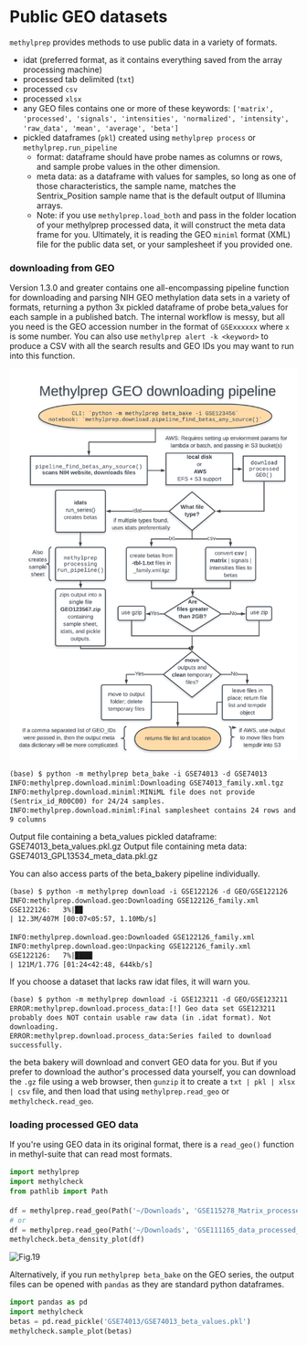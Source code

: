 # Public GEO datasets

`methylprep` provides methods to use public data in a variety of formats.
- idat (preferred format, as it contains everything saved from the array processing machine)
- processed tab delimited (`txt`)
- processed `csv`
- processed `xlsx`
- any GEO files contains one or more of these keywords: `['matrix', 'processed', 'signals', 'intensities', 'normalized', 'intensity', 'raw_data', 'mean', 'average', 'beta']`
- pickled dataframes (`pkl`) created using `methylprep process` or `methylprep.run_pipeline`
  - format: dataframe should have probe names as columns or rows, and sample probe values in the other dimension.
  - meta data: as a dataframe with values for samples, so long as one of those characteristics, the sample name, matches the Sentrix_Position sample name that is the default output of Illumina arrays.
  - Note: if you use `methylprep.load_both` and pass in the folder location of your methylprep processed data, it will construct the meta data frame for you. Ultimately, it is reading the GEO `miniml` format (XML) file for the public data set, or your samplesheet if you provided one.

### downloading from GEO
Version 1.3.0 and greater contains one all-encompassing pipeline function for downloading and parsing
NIH GEO methylation data sets in a variety of formats, returning a python 3x pickled dataframe of probe beta_values for each sample in a published batch. The internal workflow is messy, but all you need is the
GEO accession number in the format of `GSExxxxxx` where `x` is some number.
You can also use `methylprep alert -k <keyword>` to produce a CSV with all the search results and GEO IDs
you may want to run into this function.

![pipeline](methylprep-geo-downloading-pipeline.png)

```Shell
(base) $ python -m methylprep beta_bake -i GSE74013 -d GSE74013
INFO:methylprep.download.miniml:Downloading GSE74013_family.xml.tgz
INFO:methylprep.download.miniml:MINiML file does not provide (Sentrix_id_R00C00) for 24/24 samples.
INFO:methylprep.download.miniml:Final samplesheet contains 24 rows and 9 columns
```
Output file containing a beta_values pickled dataframe: GSE74013_beta_values.pkl.gz
Output file containing meta data: GSE74013_GPL13534_meta_data.pkl.gz

You can also access parts of the beta_bakery pipeline individually.

```Shell
(base) $ python -m methylprep download -i GSE122126 -d GEO/GSE122126
INFO:methylprep.download.geo:Downloading GSE122126_family.xml
GSE122126:   3%|█▉                                                            | 12.3M/407M [00:07<05:57, 1.10Mb/s]

INFO:methylprep.download.geo:Downloaded GSE122126_family.xml
INFO:methylprep.download.geo:Unpacking GSE122126_family.xml
GSE122126:   7%|████▎                                                          | 121M/1.77G [01:24<42:48, 644kb/s]

```

If you choose a dataset that lacks raw idat files, it will warn you.

```Shell
(base) $ python -m methylprep download -i GSE123211 -d GEO/GSE123211
ERROR:methylprep.download.process_data:[!] Geo data set GSE123211 probably does NOT contain usable raw data (in .idat format). Not downloading.
ERROR:methylprep.download.process_data:Series failed to download successfully.
```

the beta bakery will download and convert GEO data for you. But if you prefer to download the author's processed data yourself, you can download the `.gz` file using a web browser, then `gunzip` it to create a `txt | pkl | xlsx | csv` file, and then load that using `methylprep.read_geo` or `methylcheck.read_geo`.

### loading processed GEO data

If you're using GEO data in its original format, there is a `read_geo()` function in methyl-suite that can
read most formats.

```python
import methylprep
import methylcheck
from pathlib import Path

df = methylprep.read_geo(Path('~/Downloads', 'GSE115278_Matrix_processed.txt'))
# or
df = methylprep.read_geo(Path('~/Downloads', 'GSE111165_data_processed_detection_p_val_EPIC.csv'))
methylcheck.beta_density_plot(df)
```

![Fig.19](tutorial_figs/fig19.png)

Alternatively, if you run `methylprep beta_bake` on the GEO series, the output files can be opened with
`pandas` as they are standard python dataframes.

```python
import pandas as pd
import methylcheck
betas = pd.read_pickle('GSE74013/GSE74013_beta_values.pkl')
methylcheck.sample_plot(betas)
```
